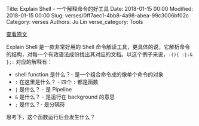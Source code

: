 Title: Explain Shell - 一个解释命令的好工具
Date: 2018-01-15 00:00
Modified: 2018-01-15 00:00
Slug: verses/0ff7aec1-4bb8-4a98-abea-99c3006bf02c
Category: verses
Authors: Ju Lin
verse_category: Tools

[查看原文](https://explainshell.com/explain?cmd=%3A%28%29%7B%20%3A%7C%3A%26%20%7D%3B%3A)

Explain Shell 是一款非常好用的 Shell 命令解读工具，更具体的说，它解析命令的结构，对每一个有效语法成份找出其对应的文档。以这个例子来说，`:(){ :|:& };:` 对应的解释有：

* shell function 是什么？- 是一个组合命令成的像单个命令的对象
* `:` 在这里是什么？ - 四个 `:` 都是函数
* `|` 是什么？ - 是 Pipeline
* `&` 是什么？ - 是运行在 background 的意思
* `;` 是什么？- 是分隔符

思考下，这个函数运行后会发生什么？

